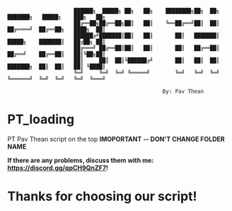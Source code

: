 
                         ██████╗  █████╗ ██╗   ██╗    ████████╗██╗  ██╗  ███████╗   █████╗    ███╗   ██╗
                         ██╔══██╗██╔══██╗██║   ██║    ╚══██╔══╝██║  ██║  ██╔════╝  ██╔══██╗   ████╗  ██║
                         ██████╔╝███████║██║   ██║       ██║   ███████║  █████╗    ███████║   ██╔██╗ ██║
                         ██╔═══╝ ██╔══██║██║   ██║       ██║   ██╔══██║  ██╔══╝    ██╔══██║   ██║╚██╗██║
                         ██║     ██║  ██║╚██████╔╝       ██║   ██║  ██║  ███████╗  ██║  ██║   ██║ ╚████║
                         ╚═╝     ╚═╝  ╚═╝ ╚═════╝        ╚═╝   ╚═╝  ╚═╝  ╚══════╝  ╚═╝  ╚═╝   ╚═╝  ╚═══╝

                                                     By: Pav Thean


# PT_loading
PT Pav Thean script on the top
**IMOPORTANT -- DON'T CHANGE FOLDER NAME**


**If there are any problems, discuss them with me: https://discord.gg/qpCH9QnZF7!**


# Thanks for choosing our script!






